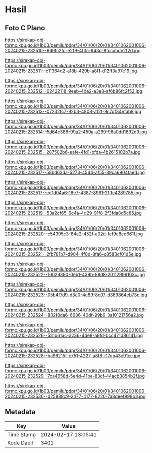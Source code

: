 # Hasil

## Foto C Plano

https://sirekap-obj-formc.kpu.go.id/1b03/pemilu/pdpr/34/01/06/20/01/3401062001006-20240215-232510--869fc2fc-e2f9-4f3a-943d-8fccabde2f2d.jpg

https://sirekap-obj-formc.kpu.go.id/1b03/pemilu/pdpr/34/01/06/20/01/3401062001006-20240215-232511--c11364d2-a18b-429b-a8f1-d12ff3a97e19.jpg

https://sirekap-obj-formc.kpu.go.id/1b03/pemilu/pdpr/34/01/06/20/01/3401062001006-20240215-232512--62422118-9eeb-4de2-a3e8-af6b86fc2f52.jpg

https://sirekap-obj-formc.kpu.go.id/1b03/pemilu/pdpr/34/01/06/20/01/3401062001006-20240215-232513--07232fc7-92b3-4808-a12f-9c7df34efab8.jpg

https://sirekap-obj-formc.kpu.go.id/1b03/pemilu/pdpr/34/01/06/20/01/3401062001006-20240215-232514--5d64c386-99a2-459a-a269-96a0dd1692d9.jpg

https://sirekap-obj-formc.kpu.go.id/1b03/pemilu/pdpr/34/01/06/20/01/3401062001006-20240215-232515--287502b6-eafe-4fd1-bfda-4b2615102b7a.jpg

https://sirekap-obj-formc.kpu.go.id/1b03/pemilu/pdpr/34/01/06/20/01/3401062001006-20240215-232517--58bd63da-5273-4544-af55-39ca6904faed.jpg

https://sirekap-obj-formc.kpu.go.id/1b03/pemilu/pdpr/34/01/06/20/01/3401062001006-20240215-232517--cd1d04a6-18e7-4387-8961-21ffc4289785.jpg

https://sirekap-obj-formc.kpu.go.id/1b03/pemilu/pdpr/34/01/06/20/01/3401062001006-20240215-232519--53a2cf65-6c4a-4d29-91f8-2f3fda8d5c85.jpg

https://sirekap-obj-formc.kpu.go.id/1b03/pemilu/pdpr/34/01/06/20/01/3401062001006-20240215-232520--c54395c3-84e2-452f-a02d-fef9c8ed661f.jpg

https://sirekap-obj-formc.kpu.go.id/1b03/pemilu/pdpr/34/01/06/20/01/3401062001006-20240215-232521--2fb781b7-d904-4f0d-8fa6-c8583cf01d5e.jpg

https://sirekap-obj-formc.kpu.go.id/1b03/pemilu/pdpr/34/01/06/20/01/3401062001006-20240215-232522--16029390-0eb1-439b-88d8-20112999103c.jpg

https://sirekap-obj-formc.kpu.go.id/1b03/pemilu/pdpr/34/01/06/20/01/3401062001006-20240215-232523--05b4f7d9-d3c0-4c89-8c07-d369864eb73c.jpg

https://sirekap-obj-formc.kpu.go.id/1b03/pemilu/pdpr/34/01/06/20/01/3401062001006-20240215-232524--882f8da6-6686-40df-99b6-3a10121756a2.jpg

https://sirekap-obj-formc.kpu.go.id/1b03/pemilu/pdpr/34/01/06/20/01/3401062001006-20240215-232526--531b61ac-3236-44e8-a9fd-0cc471d86141.jpg

https://sirekap-obj-formc.kpu.go.id/1b03/pemilu/pdpr/34/01/06/20/01/3401062001006-20240215-232528--ba96215f-c751-4227-a8f6-f17db43c91ce.jpg

https://sirekap-obj-formc.kpu.go.id/1b03/pemilu/pdpr/34/01/06/20/01/3401062001006-20240215-232529--7ca4658d-5e4d-41be-83cf-44acb3854b2f.jpg

https://sirekap-obj-formc.kpu.go.id/1b03/pemilu/pdpr/34/01/06/20/01/3401062001006-20240215-232530--d25888c9-2477-4177-8220-7a8deef998b3.jpg


## Metadata

| Key        | Value               |
| ---------- | ------------------- |
| Time Stamp | 2024-02-17 13:05:41 |
| Kode Dapil | 3401                |



